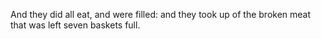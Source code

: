 And they did all eat, and were filled: and they took up of the broken meat that was left seven baskets full.
